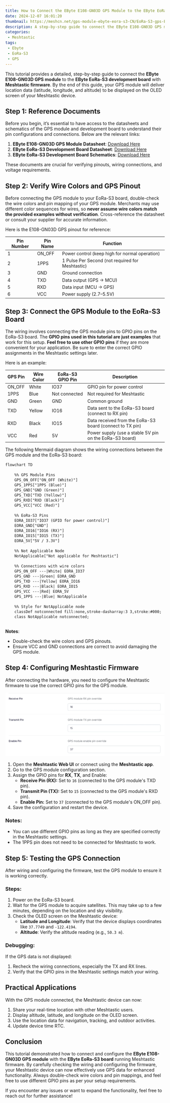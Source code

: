 ```yaml
---
title: How to Connect the EByte E108-GN03D GPS Module to the EByte EoRa-S3 Board
date: 2024-12-07 16:01:20
thumbnail: https://meshcn.net/gps-module-ebyte-eora-s3-CN/EoRa-S3-gps-Ebyte.webp
description: A step-by-step guide to connect the EByte E108-GN03D GPS module to the EByte EoRa-S3 development board with Meshtastic firmware. Display GPS data (latitude, longitude, and altitude) on your Meshtastic device.
categories:
 - Meshtastic
tags:
 - Ebyte
 - EoRa-S3
 - GPS
---
```


This tutorial provides a detailed, step-by-step guide to connect the **EByte E108-GN03D GPS module** to the **EByte EoRa-S3 development board** with **Meshtastic firmware**. By the end of this guide, your GPS module will deliver location data (latitude, longitude, and altitude) to be displayed on the OLED screen of your Meshtastic device.


## Step 1: Reference Documents

Before you begin, it’s essential to have access to the datasheets and schematics of the GPS module and development board to understand their pin configurations and connections. Below are the relevant links:

1. **EByte E108-GN03D GPS Module Datasheet**: [Download Here](./gps-module-ebyte-eora-s3/E108-GN03+Series_UserManual_EN_V1.1.pdf)
2. **EByte EoRa-S3 Development Board Datasheet**: [Download Here](./gps-module-ebyte-eora-s3/EoRa_PI_UserManual_CN_v1.0(2).pdf)
3. **EByte EoRa-S3 Development Board Schematics**: [Download Here](./gps-module-ebyte-eora-s3/EoRa%20PI开发板原理图.pdf)

These documents are crucial for verifying pinouts, wiring connections, and voltage requirements.


## Step 2: Verify Wire Colors and GPS Pinout

Before connecting the GPS module to your EoRa-S3 board, double-check the wire colors and pin mapping of your GPS module. Merchants may use different color sequences for wires, so **never assume wire colors match the provided examples without verification**. Cross-reference the datasheet or consult your supplier for accurate information.

Here is the E108-GN03D GPS pinout for reference:

| Pin Number | Pin Name | Function                  |
|------------|----------|---------------------------|
| 1          | ON_OFF   | Power control (keep high for normal operation) |
| 2          | 1PPS     | 1 Pulse Per Second (not required for Meshtastic) |
| 3          | GND      | Ground connection         |
| 4          | TXD      | Data output (GPS → MCU)   |
| 5          | RXD      | Data input (MCU → GPS)    |
| 6          | VCC      | Power supply (2.7–5.5V)   |


## Step 3: Connect the GPS Module to the EoRa-S3 Board

The wiring involves connecting the GPS module pins to GPIO pins on the EoRa-S3 board. The **GPIO pins used in this tutorial are just examples** that work for this setup. **Feel free to use other GPIO pins** if they are more convenient for your application. Be sure to enter the correct GPIO assignments in the Meshtastic settings later.

Here is an example:

| GPS Pin | Wire Color | EoRa-S3 GPIO Pin | Description                |
|---------|------------|------------------|----------------------------|
| ON_OFF  | White      | IO37             | GPIO pin for power control |
| 1PPS    | Blue       | Not connected    | Not required for Meshtastic |
| GND     | Green      | GND              | Common ground              |
| TXD     | Yellow     | IO16             | Data sent to the EoRa-S3 board (connect to RX pin) |
| RXD     | Black      | IO15             | Data received from the EoRa-S3 board (connect to TX pin) |
| VCC     | Red        | 5V               | Power supply (use a stable 5V pin on the EoRa-S3 board) |

The following Mermaid diagram shows the wiring connections between the GPS module and the EoRa-S3 board:

```mermaid
flowchart TD

    %% GPS Module Pins
    GPS_ON_OFF["ON_OFF (White)"]
    GPS_1PPS["1PPS (Blue)"]
    GPS_GND["GND (Green)"]
    GPS_TXD["TXD (Yellow)"]
    GPS_RXD["RXD (Black)"]
    GPS_VCC["VCC (Red)"]

    %% EoRa-S3 Pins
    EORA_IO37["IO37 (GPIO for power control)"]
    EORA_GND["GND"]
    EORA_IO16["IO16 (RX)"]
    EORA_IO15["IO15 (TX)"]
    EORA_5V["5V / 3.3V"]

    %% Not Applicable Node
    NotApplicable["Not applicable for Meshtastic"]

    %% Connections with wire colors
    GPS_ON_OFF ---|White| EORA_IO37
    GPS_GND ---|Green| EORA_GND
    GPS_TXD ---|Yellow| EORA_IO16
    GPS_RXD ---|Black| EORA_IO15
    GPS_VCC ---|Red| EORA_5V
    GPS_1PPS ---|Blue| NotApplicable

    %% Style for NotApplicable node
    classDef notconnected fill:none,stroke-dasharray:3 3,stroke:#000;
    class NotApplicable notconnected;


```

**Notes**:
- Double-check the wire colors and GPS pinouts.
- Ensure VCC and GND connections are correct to avoid damaging the GPS module.


## Step 4: Configuring Meshtastic Firmware

After connecting the hardware, you need to configure the Meshtastic firmware to use the correct GPIO pins for the GPS module.

![](./gps-module-ebyte-eora-s3/Meshtastic_GPS_Module_Pin_Settings_RX16_TX15_Enable37.webp)

1. Open the **Meshtastic Web UI** or connect using the **Meshtastic app**.
2. Go to the GPS module configuration section.
3. Assign the GPIO pins for **RX**, **TX**, and Enable:
   - **Receive Pin (RX):** Set to `16` (connected to the GPS module's TXD pin).
   - **Transmit Pin (TX):** Set to `15` (connected to the GPS module's RXD pin).
   - **Enable Pin:** Set to `37` (connected to the GPS module's ON_OFF pin).
4. Save the configuration and restart the device.

### Notes:
- You can use different GPIO pins as long as they are specified correctly in the Meshtastic settings.
- The 1PPS pin does not need to be connected for Meshtastic to work.


## Step 5: Testing the GPS Connection

After wiring and configuring the firmware, test the GPS module to ensure it is working correctly.

### Steps:
1. Power on the EoRa-S3 board.
2. Wait for the GPS module to acquire satellites. This may take up to a few minutes, depending on the location and sky visibility.
3. Check the OLED screen on the Meshtastic device:
   - **Latitude and Longitude**: Verify that the device displays coordinates like `37.7749` and `-122.4194`.
   - **Altitude**: Verify the altitude reading (e.g., `50.3 m`).

### Debugging:
If the GPS data is not displayed:
1. Recheck the wiring connections, especially the TX and RX lines.
2. Verify that the GPIO pins in the Meshtastic settings match your wiring.


## Practical Applications

With the GPS module connected, the Meshtastic device can now:
1. Share your real-time location with other Meshtastic users.
2. Display altitude, latitude, and longitude on the OLED screen.
3. Use the location data for navigation, tracking, and outdoor activities.
4. Update device time RTC.


## Conclusion

This tutorial demonstrated how to connect and configure the **EByte E108-GN03D GPS module** with the **EByte EoRa-S3 board** running Meshtastic firmware. By carefully checking the wiring and configuring the firmware, your Meshtastic device can now effectively use GPS data for enhanced functionality. Always double-check wire colors and pin mappings, and feel free to use different GPIO pins as per your setup requirements.

If you encounter any issues or want to expand the functionality, feel free to reach out for further assistance!